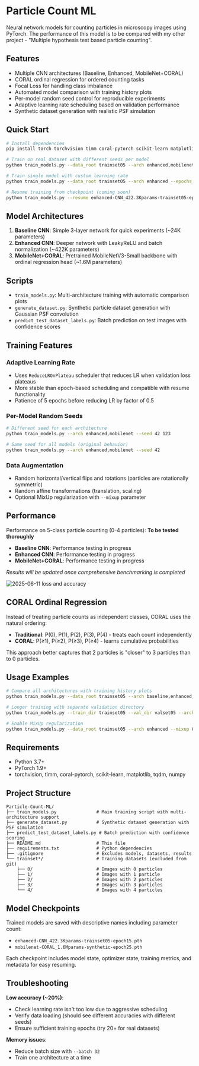 # Particle Count ML

Neural network models for counting particles in microscopy images using PyTorch. The performance of this model is to be compared with my other project - "Multiple hypothesis test based particle counting".

## Features

- Multiple CNN architectures (Baseline, Enhanced, MobileNet+CORAL)
- CORAL ordinal regression for ordered counting tasks
- Focal Loss for handling class imbalance
- Automated model comparison with training history plots
- Per-model random seed control for reproducible experiments
- Adaptive learning rate scheduling based on validation performance
- Synthetic dataset generation with realistic PSF simulation

## Quick Start

```bash
# Install dependencies
pip install torch torchvision timm coral-pytorch scikit-learn matplotlib tqdm

# Train on real dataset with different seeds per model
python train_models.py --data_root trainset05 --arch enhanced,mobilenet --epochs 20 --seed 42 123

# Train single model with custom learning rate
python train_models.py --data_root trainset05 --arch enhanced --epochs 15 --lr 0.001

# Resume training from checkpoint (coming soon)
python train_models.py --resume enhanced-CNN_422.3Kparams-trainset05-epoch10.pth
```

## Model Architectures

1. **Baseline CNN**: Simple 3-layer network for quick experiments (~24K parameters)
2. **Enhanced CNN**: Deeper network with LeakyReLU and batch normalization (~422K parameters)  
3. **MobileNet+CORAL**: Pretrained MobileNetV3-Small backbone with ordinal regression head (~1.6M parameters)

## Scripts

- `train_models.py`: Multi-architecture training with automatic comparison plots
- `generate_dataset.py`: Synthetic particle dataset generation with Gaussian PSF convolution
- `predict_test_dataset_labels.py`: Batch prediction on test images with confidence scores

## Training Features

### Adaptive Learning Rate
- Uses `ReduceLROnPlateau` scheduler that reduces LR when validation loss plateaus
- More stable than epoch-based scheduling and compatible with resume functionality
- Patience of 5 epochs before reducing LR by factor of 0.5

### Per-Model Random Seeds
```bash
# Different seed for each architecture
python train_models.py --arch enhanced,mobilenet --seed 42 123

# Same seed for all models (original behavior)  
python train_models.py --arch enhanced,mobilenet --seed 42
```

### Data Augmentation
- Random horizontal/vertical flips and rotations (particles are rotationally symmetric)
- Random affine transformations (translation, scaling)
- Optional MixUp regularization with `--mixup` parameter

## Performance

Performance on 5-class particle counting (0-4 particles): **To be tested thoroughly**

- **Baseline CNN**: Performance testing in progress
- **Enhanced CNN**: Performance testing in progress  
- **MobileNet+CORAL**: Performance testing in progress

*Results will be updated once comprehensive benchmarking is completed*

![2025-06-11 loss and accuracy](https://github.com/user-attachments/assets/10fb20b3-b09a-4e1d-9fe2-c86b3ccbec8a)

## CORAL Ordinal Regression

Instead of treating particle counts as independent classes, CORAL uses the natural ordering:
- **Traditional**: P(0), P(1), P(2), P(3), P(4) - treats each count independently
- **CORAL**: P(≥1), P(≥2), P(≥3), P(≥4) - learns cumulative probabilities

This approach better captures that 2 particles is "closer" to 3 particles than to 0 particles.

## Usage Examples

```bash
# Compare all architectures with training history plots
python train_models.py --data_root trainset05 --arch baseline,enhanced,mobilenet --epochs 30

# Longer training with separate validation directory
python train_models.py --train_dir trainset05 --val_dir valset05 --arch mobilenet --epochs 80

# Enable MixUp regularization
python train_models.py --data_root trainset05 --arch enhanced --mixup 0.2 --epochs 25
```

## Requirements

- Python 3.7+
- PyTorch 1.9+
- torchvision, timm, coral-pytorch, scikit-learn, matplotlib, tqdm, numpy

## Project Structure

```
Particle-Count-ML/
├── train_models.py               # Main training script with multi-architecture support
├── generate_dataset.py           # Synthetic dataset generation with PSF simulation  
├── predict_test_dataset_labels.py # Batch prediction with confidence scoring
├── README.md                     # This file
├── requirements.txt              # Python dependencies
├── .gitignore                    # Excludes models, datasets, results
└── trainset*/                    # Training datasets (excluded from git)
    ├── 0/                        # Images with 0 particles
    ├── 1/                        # Images with 1 particle
    ├── 2/                        # Images with 2 particles
    ├── 3/                        # Images with 3 particles
    └── 4/                        # Images with 4 particles
```

## Model Checkpoints

Trained models are saved with descriptive names including parameter count:
- `enhanced-CNN_422.3Kparams-trainset05-epoch15.pth`
- `mobilenet-CORAL_1.6Mparams-synthetic-epoch25.pth`

Each checkpoint includes model state, optimizer state, training metrics, and metadata for easy resuming.

## Troubleshooting

**Low accuracy (~20%)**:
- Check learning rate isn't too low due to aggressive scheduling
- Verify data loading (should see different accuracies with different seeds)
- Ensure sufficient training epochs (try 20+ for real datasets)

**Memory issues**:
- Reduce batch size with `--batch 32`
- Train one architecture at a time
